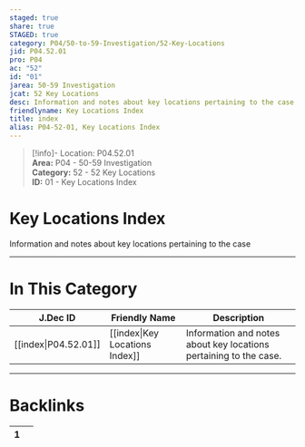 ```yaml
---  
staged: true  
share: true  
STAGED: true  
category: P04/50-to-59-Investigation/52-Key-Locations  
jid: P04.52.01  
pro: P04  
ac: "52"  
id: "01"  
jarea: 50-59 Investigation  
jcat: 52 Key Locations  
desc: Information and notes about key locations pertaining to the case.  
friendlyname: Key Locations Index  
title: index  
alias: P04-52-01, Key Locations Index  
---  
```

  
>[!info]- Location: P04.52.01  
>**Area:** P04 - 50-59 Investigation  
>**Category:** 52 - 52 Key Locations  
>**ID:** 01 - Key Locations Index  
  
# Key Locations Index  
  
Information and notes about key locations pertaining to the case  
   
  
  
---  
# In This Category  
  
| J.Dec ID                                                                                       | Friendly Name                                                                                            | Description                                                       |  
| ---------------------------------------------------------------------------------------------- | -------------------------------------------------------------------------------------------------------- | ----------------------------------------------------------------- |  
| [[index\|P04.52.01]] | [[index\|Key Locations Index]] | Information and notes about key locations pertaining to the case. |  
  
  
---  
# Backlinks  
<div><table class="dataview table-view-table"><thead class="table-view-thead"><tr class="table-view-tr-header"><th class="table-view-th"><span></span><span class="dataview small-text">1</span></th><th class="table-view-th"><span></span></th></tr></thead><tbody class="table-view-tbody"></tbody></table></div>